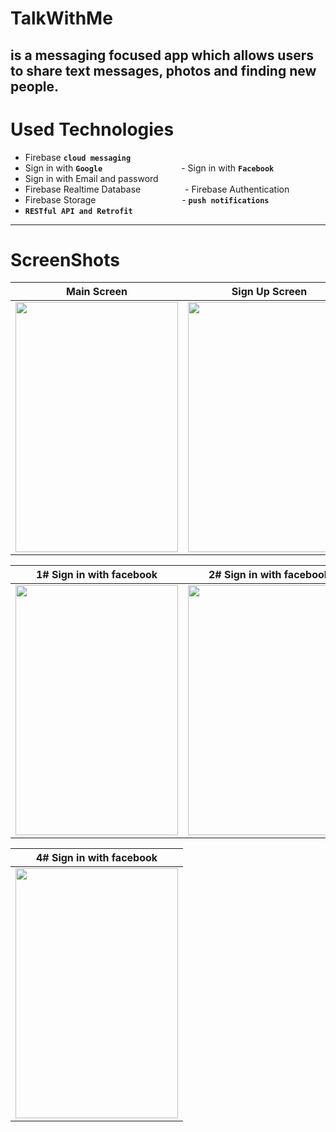 # TalkWithMe
##  is a messaging focused app which allows users to share text messages, photos and finding new people.


# Used Technologies

- Firebase **`cloud messaging`**  &nbsp;&nbsp;&nbsp;&nbsp;&nbsp;&nbsp;&nbsp;&nbsp;&nbsp;&nbsp;&nbsp;&nbsp;&nbsp;&nbsp;&nbsp;&nbsp;&nbsp;
- Sign in with **`Google`** &nbsp;&nbsp;&nbsp;&nbsp;&nbsp;&nbsp;&nbsp;&nbsp;&nbsp;&nbsp;&nbsp;&nbsp;&nbsp;&nbsp;&nbsp;&nbsp;&nbsp;&nbsp;&nbsp;&nbsp;&nbsp;&nbsp;&nbsp;&nbsp;&nbsp;&nbsp;&nbsp;&nbsp;&nbsp;&nbsp; - Sign in with **`Facebook`**
- Sign in with Email and password
- Firebase Realtime
Database
&nbsp;&nbsp;&nbsp;&nbsp;&nbsp;&nbsp;&nbsp;&nbsp;&nbsp;&nbsp;&nbsp;&nbsp;&nbsp;&nbsp;&nbsp;&nbsp;&nbsp;- Firebase Authentication
- Firebase Storage&nbsp;&nbsp;&nbsp;&nbsp;&nbsp;&nbsp;&nbsp;&nbsp;&nbsp;&nbsp;&nbsp;&nbsp;&nbsp;&nbsp;&nbsp;&nbsp;&nbsp;&nbsp;&nbsp;&nbsp;&nbsp;&nbsp;&nbsp;&nbsp;&nbsp;&nbsp;&nbsp;&nbsp;&nbsp;&nbsp;&nbsp;&nbsp;&nbsp;&nbsp;&nbsp;- **`push notifications`**
- **`RESTful API and Retrofit`**
___________________________________

# ScreenShots
| Main Screen  |  Sign Up Screen |   Sign In Screen |       
| ------------- | ------------- | ------------- |      
| <img src="https://user-images.githubusercontent.com/17835207/52849026-cf652800-3118-11e9-8223-c627b852e8c8.png" width="260" height="400" />| <img src="https://user-images.githubusercontent.com/17835207/52848770-37673e80-3118-11e9-8bfa-9b7af9fea058.png" width="260" height="400" />| <img src="https://user-images.githubusercontent.com/17835207/52848898-8ca35000-3118-11e9-9a4e-cd9e5a75d06f.png" width="260" height="400" />|

| 1# Sign in with facebook |  2# Sign in with facebook |   3# Sign in with facebook  |       
| ------------- | ------------- | ------------- |      
| <img src="https://user-images.githubusercontent.com/17835207/52849427-a8f3bc80-3119-11e9-9cfc-6f1bee9fabd0.png" width="260" height="400" />|  <img src="https://user-images.githubusercontent.com/17835207/52849510-df313c00-3119-11e9-86a7-c4f8dd1fb328.png" width="260" height="400" />|  <img src="https://user-images.githubusercontent.com/17835207/52849588-0ee04400-311a-11e9-83ef-75dd67005c0d.png" width="260" height="400" />|

| 4# Sign in with facebook  |       
| ------------- |      
|<img src="https://user-images.githubusercontent.com/17835207/52849710-6088ce80-311a-11e9-84c0-6960c5e5b138.png" width="260" height="400" /> |
